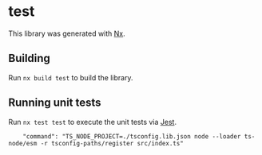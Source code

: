 # test

This library was generated with [Nx](https://nx.dev).

## Building

Run `nx build test` to build the library.

## Running unit tests

Run `nx test test` to execute the unit tests via [Jest](https://jestjs.io).

        "command": "TS_NODE_PROJECT=./tsconfig.lib.json node --loader ts-node/esm -r tsconfig-paths/register src/index.ts"
